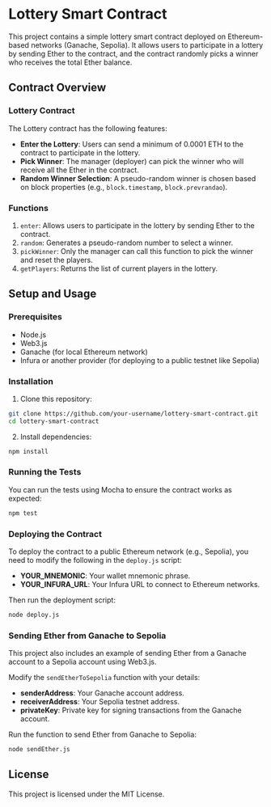 
# Lottery Smart Contract

This project contains a simple lottery smart contract deployed on Ethereum-based networks (Ganache, Sepolia). It allows users to participate in a lottery by sending Ether to the contract, and the contract randomly picks a winner who receives the total Ether balance.

## Contract Overview

### Lottery Contract

The Lottery contract has the following features:
- **Enter the Lottery**: Users can send a minimum of 0.0001 ETH to the contract to participate in the lottery.
- **Pick Winner**: The manager (deployer) can pick the winner who will receive all the Ether in the contract.
- **Random Winner Selection**: A pseudo-random winner is chosen based on block properties (e.g., `block.timestamp`, `block.prevrandao`).

### Functions

1. `enter`: Allows users to participate in the lottery by sending Ether to the contract.
2. `random`: Generates a pseudo-random number to select a winner.
3. `pickWinner`: Only the manager can call this function to pick the winner and reset the players.
4. `getPlayers`: Returns the list of current players in the lottery.

## Setup and Usage

### Prerequisites

- Node.js
- Web3.js
- Ganache (for local Ethereum network)
- Infura or another provider (for deploying to a public testnet like Sepolia)

### Installation

1. Clone this repository:

```bash
git clone https://github.com/your-username/lottery-smart-contract.git
cd lottery-smart-contract
```

2. Install dependencies:

```bash
npm install
```

### Running the Tests

You can run the tests using Mocha to ensure the contract works as expected:

```bash
npm test
```

### Deploying the Contract

To deploy the contract to a public Ethereum network (e.g., Sepolia), you need to modify the following in the `deploy.js` script:

- **YOUR_MNEMONIC**: Your wallet mnemonic phrase.
- **YOUR_INFURA_URL**: Your Infura URL to connect to Ethereum networks.

Then run the deployment script:

```bash
node deploy.js
```

### Sending Ether from Ganache to Sepolia

This project also includes an example of sending Ether from a Ganache account to a Sepolia account using Web3.js.

Modify the `sendEtherToSepolia` function with your details:
- **senderAddress**: Your Ganache account address.
- **receiverAddress**: Your Sepolia testnet address.
- **privateKey**: Private key for signing transactions from the Ganache account.

Run the function to send Ether from Ganache to Sepolia:

```bash
node sendEther.js
```

## License

This project is licensed under the MIT License.
